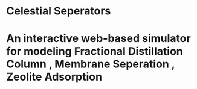 # Celestial Seperators

# An interactive web-based simulator for modeling Fractional Distillation Column , Membrane Seperation , Zeolite Adsorption
